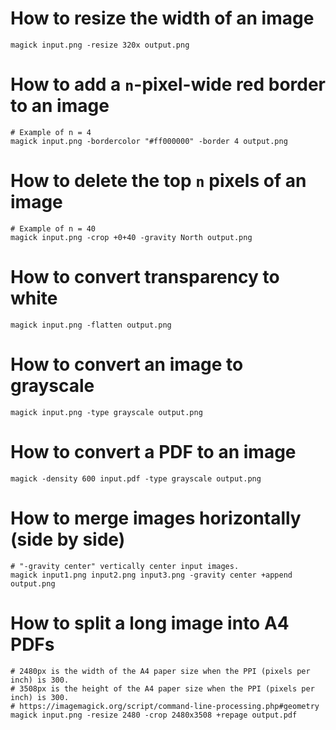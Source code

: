 # How to resize the width of an image
```shell
magick input.png -resize 320x output.png
```

# How to add a `n`-pixel-wide red border to an image
```shell
# Example of n = 4
magick input.png -bordercolor "#ff000000" -border 4 output.png
```

# How to delete the top `n` pixels of an image
```shell
# Example of n = 40
magick input.png -crop +0+40 -gravity North output.png
```

# How to convert transparency to white
```shell
magick input.png -flatten output.png
```

# How to convert an image to grayscale
```shell
magick input.png -type grayscale output.png
```

# How to convert a PDF to an image
```
magick -density 600 input.pdf -type grayscale output.png
```

# How to merge images horizontally (side by side)
```shell
# "-gravity center" vertically center input images.
magick input1.png input2.png input3.png -gravity center +append output.png
```

# How to split a long image into A4 PDFs
```shell
# 2480px is the width of the A4 paper size when the PPI (pixels per inch) is 300.
# 3508px is the height of the A4 paper size when the PPI (pixels per inch) is 300.
# https://imagemagick.org/script/command-line-processing.php#geometry
magick input.png -resize 2480 -crop 2480x3508 +repage output.pdf
```
